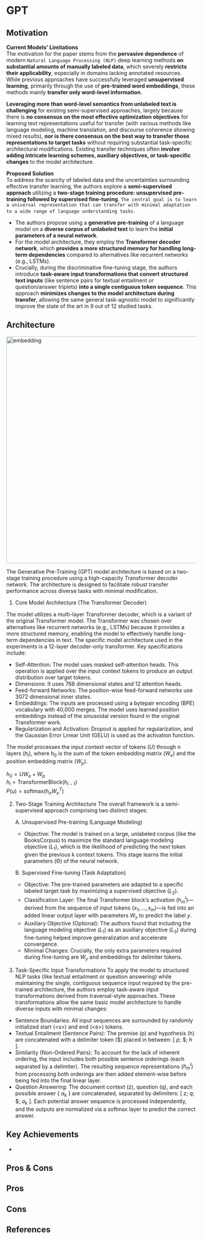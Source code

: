# GPT

## Motivation

**Current Models' Limitations**<br>
The motivation for the paper stems from the **pervasive dependence** of modern `Natural Language Processing (NLP)` deep learning methods **on substantial amounts of manually labeled data**, which severely **restricts their applicability**, especially in domains lacking annotated resources. While previous approaches have successfully leveraged **unsupervised learning**, primarily through the use of **pre-trained word embeddings**, these methods mainly **transfer only word-level information**. 

**Leveraging more than word-level semantics from unlabeled text is challenging** for existing semi-supervised approaches, largely because there is **no consensus on the most effective optimization objectives** for learning text representations useful for transfer (with various methods like language modeling, machine translation, and discourse coherence showing mixed results), **nor is there consensus on the best way to transfer those representations to target tasks** without requiring substantial task-specific architectural modifications. Existing transfer techniques often **involve adding intricate learning schemes, auxiliary objectives, or task-specific changes** to the model architecture.

**Proposed Solution**<br>
To address the scarcity of labeled data and the uncertainties surrounding effective transfer learning, the authors explore a **semi-supervised approach** utilizing a **two-stage training procedure: unsupervised pre-training followed by supervised fine-tuning**. `The central goal is to learn a universal representation that can transfer with minimal adaptation to a wide range of language understanding tasks`. <br>
- The authors propose using a **generative pre-training** of a language model on a **diverse corpus of unlabeled text** to learn the **initial parameters of a neural network**. <br>
- For the model architecture, they employ the **Transformer decoder network**, which **provides a more structured memory for handling long-term dependencies** compared to alternatives like recurrent networks (e.g., LSTMs). <br>
- Crucially, during the discriminative fine-tuning stage, the authors introduce **task-aware input transformations that convert structured text inputs** (like sentence pairs for textual entailment or question/answer triplets) **into a single contiguous token sequence**. This approach **minimizes changes to the model architecture during transfer**, allowing the same general task-agnostic model to significantly improve the state of the art in 9 out of 12 studied tasks.

## Architecture
<img src="https://github.com/khchu93/NoteImage/blob/main/gpt.PNG" alt="embedding" width="600"/><br>

The Generative Pre-Training (GPT) model architecture is based on a two-stage training procedure using a high-capacity Transformer decoder network. The architecture is designed to facilitate robust transfer performance across diverse tasks with minimal modification.

1. Core Model Architecture (The Transformer Decoder)

The model utilizes a multi-layer Transformer decoder, which is a variant of the original Transformer model. The Transformer was chosen over alternatives like recurrent networks (e.g., LSTMs) because it provides a more structured memory, enabling the model to effectively handle long-term dependencies in text.
The specific model architecture used in the experiments is a 12-layer decoder-only transformer. Key specifications include:
- Self-Attention: The model uses masked self-attention heads. This operation is applied over the input context tokens to produce an output distribution over target tokens.
- Dimensions: It uses 768 dimensional states and 12 attention heads.
- Feed-forward Networks: The position-wise feed-forward networks use 3072 dimensional inner states.
- Embeddings: The inputs are processed using a bytepair encoding (BPE) vocabulary with 40,000 merges. The model uses learned position embeddings instead of the sinusoidal version found in the original Transformer work.
- Regularization and Activation: Dropout is applied for regularization, and the Gaussian Error Linear Unit (GELU) is used as the activation function.

The model processes the input context vector of tokens ($U$) through n layers ($h_l$), where $h_0$ is the sum of the token embedding matrix ($W_e$​) and the position embedding matrix ($W_p$).<br>

$h_0 = UW_e + W_p$<br>
$h_l = \text{TransformerBlock}(h_{l-1})$<br>
$P(u) = \text{softmax}(h_n W_e^{T})$<br>

2. Two-Stage Training Architecture
The overall framework is a semi-supervised approach comprising two distinct stages:

    A. Unsupervised Pre-training (Language Modeling)
   - Objective: The model is trained on a large, unlabeled corpus (like the BooksCorpus) to maximize the standard language modeling objective ($L_1$), which is the likelihood of predicting the next token given the previous k context tokens. This stage learns the initial parameters (Θ) of the neural network.
   
   B. Supervised Fine-tuning (Task Adaptation)
    - Objective: The pre-trained parameters are adapted to a specific labeled target task by maximizing a supervised objective ($L_2$).
    - Classification Layer: The final Transformer block’s activation ($h^l_m$)—derived from the sequence of input tokens ($x_1,…,x_m$)—is fed into an added linear output layer with parameters $W_y$ to predict the label $y$.
    - Auxiliary Objective (Optional): The authors found that including the language modeling objective ($L_1$) as an auxiliary objective ($L_3$) during fine-tuning helped improve generalization and accelerate convergence.
    - Minimal Changes: Crucially, the only extra parameters required during fine-tuning are $W_y$ and embeddings for delimiter tokens.
3. Task-Specific Input Transformations
To apply the model to structured NLP tasks (like textual entailment or question answering) while maintaining the single, contiguous sequence input required by the pre-trained architecture, the authors employ task-aware input transformations derived from traversal-style approaches. These transformations allow the same basic model architecture to handle diverse inputs with minimal changes:
- Sentence Boundaries: All input sequences are surrounded by randomly initialized start (<s\>) and end (<e\>) tokens.
- Textual Entailment (Sentence Pairs): The premise (p) and hypothesis (h) are concatenated with a delimiter token ($) placed in between: [ $p$; $; $h$ ].
- Similarity (Non-Ordered Pairs): To account for the lack of inherent ordering, the input includes both possible sentence orderings (each separated by a delimiter). The resulting sequence representations ($h^l_m$) from processing both orderings are then added element-wise before being fed into the final linear layer.
- Question Answering: The document context (z), question (q), and each possible answer { $a_k$ } are concatenated, separated by delimiters: [ $z$; $q$; $; $a_k$ ]. Each potential answer sequence is processed independently, and the outputs are normalized via a softmax layer to predict the correct answer.
  

## Key Achievements
- 

## Pros & Cons

Pros
- 

Cons
-

<!--
## Implementation
- Framework: 
- Dataset: 
- Colab Notebook: [link]()

## Results
Training

Validation

Examples:
-->

## References

